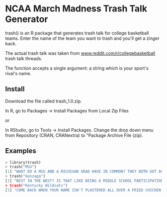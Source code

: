 # NCAA March Madness Trash Talk Generator

trash() is an R package that generates trash talk for college basketball teams. Enter the name of the team you want to trash and you'll get a zinger back.

The actual trash talk was taken from www.reddit.com/r/collegebasketball trash talk threads. 

The function accepts a single argument: a string which is your sport's rival's name.


## Install
Download the file called trash_1.0.zip.

In R, go to Packages -> Install Packages from Local Zip Files

or

In RStudio, go to Tools -> Install Packages.
Change the drop down menu from Repository (CRAN, CRANextra) to "Package Archive File (zip).

   
## Examples

```python
> library(trash)
> trash("MSU")
[1] "WHAT DO A MSU AND A MICHIGAN GRAD HAVE IN COMMON? THEY BOTH GOT ACCEPTED TO STATE."
> trash("Gonzaga")
[1] "BEST IN THE WEST? IS THAT LIKE BEING A MIDDLE SCHOOL PARTICIPATION WINNER?
> trash("Kentucky Wildcats")
[1] "COME BACK WHEN YOUR NAME ISN'T PLASTERED ALL OVER A FRIED CHICKEN FRANCHISE."
```